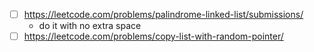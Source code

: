 - [ ] https://leetcode.com/problems/palindrome-linked-list/submissions/
    - do it with no extra space
- [ ] https://leetcode.com/problems/copy-list-with-random-pointer/
